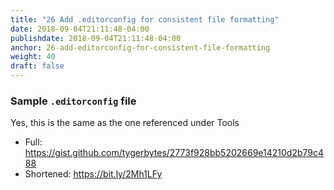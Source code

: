 ```yaml
---
title: "26 Add .editorconfig for consistent file formatting"
date: 2018-09-04T21:11:48-04:00
publishdate: 2018-09-04T21:11:48-04:00
anchor: 26-add-editorconfig-for-consistent-file-formatting
weight: 40
draft: false
---
```


### Sample `.editorconfig` file

Yes, this is the same as the one referenced under Tools

* Full: https://gist.github.com/tygerbytes/2773f928bb5202669e14210d2b79c488
* Shortened: https://bit.ly/2Mh1LFy
